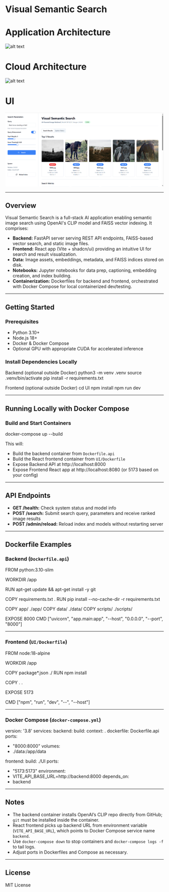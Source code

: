 # Visual Semantic Search

# Application Architecture
![alt text](diagram-export-19-10-2025-22_26_58.png)

# Cloud Architecture
![alt text](diagram-export-19-10-2025-22_26_21.png)

# UI
![alt text](image.png)

---
## Overview

Visual Semantic Search is a full-stack AI application enabling semantic image search using OpenAI's CLIP model and FAISS vector indexing. It comprises:

- **Backend:** FastAPI server serving REST API endpoints, FAISS-based vector search, and static image files.
- **Frontend:** React app (Vite + shadcn/ui) providing an intuitive UI for search and result visualization.
- **Data:** Image assets, embeddings, metadata, and FAISS indices stored on disk.
- **Notebooks:** Jupyter notebooks for data prep, captioning, embedding creation, and index building.
- **Containerization:** Dockerfiles for backend and frontend, orchestrated with Docker Compose for local containerized dev/testing.
---
## Getting Started

### Prerequisites

- Python 3.10+
- Node.js 18+
- Docker & Docker Compose
- Optional GPU with appropriate CUDA for accelerated inference

### Install Dependencies Locally
Backend (optional outside Docker)
python3 -m venv .venv
source .venv/bin/activate
pip install -r requirements.txt

Frontend (optional outside Docker)
cd UI
npm install
npm run dev

---

## Running Locally with Docker Compose

### Build and Start Containers
docker-compose up --build

This will:

- Build the backend container from `Dockerfile.api`
- Build the React frontend container from `UI/Dockerfile`
- Expose Backend API at http://localhost:8000
- Expose Frontend React app at http://localhost:8080 (or 5173 based on your config)

---

## API Endpoints

- **GET /health:** Check system status and model info
- **POST /search:** Submit search query, parameters and receive ranked image results
- **POST /admin/reload:** Reload index and models without restarting server

---

## Dockerfile Examples

### Backend (`Dockerfile.api`)
FROM python:3.10-slim

WORKDIR /app

RUN apt-get update && apt-get install -y git

COPY requirements.txt .
RUN pip install --no-cache-dir -r requirements.txt

COPY app/ ./app/
COPY data/ ./data/
COPY scripts/ ./scripts/

EXPOSE 8000
CMD ["uvicorn", "app.main:app", "--host", "0.0.0.0", "--port", "8000"]

---

### Frontend (`UI/Dockerfile`)
FROM node:18-alpine

WORKDIR /app

COPY package*.json ./
RUN npm install

COPY . .

EXPOSE 5173

CMD ["npm", "run", "dev", "--", "--host"]

---

### Docker Compose (`docker-compose.yml`)
version: '3.8'
services:
backend:
build:
context: .
dockerfile: Dockerfile.api
ports:
- "8000:8000"
volumes:
- ./data:/app/data

frontend:
build: ./UI
ports:
- "5173:5173"
environment:
- VITE_API_BASE_URL=http://backend:8000
depends_on:
- backend


---

## Notes

- The backend container installs OpenAI’s CLIP repo directly from GitHub; `git` must be installed inside the container.
- React frontend picks up backend URL from environment variable (`VITE_API_BASE_URL`), which points to Docker Compose service name `backend`.
- Use `docker-compose down` to stop containers and `docker-compose logs -f` to tail logs.
- Adjust ports in Dockerfiles and Compose as necessary.

---

## License

MIT License



